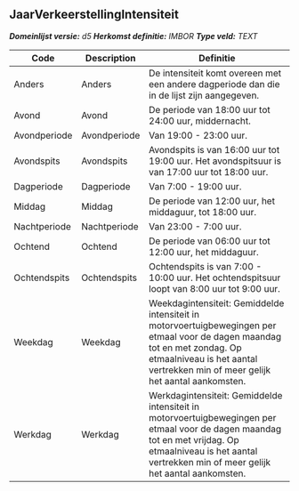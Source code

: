﻿## JaarVerkeerstellingIntensiteit

*__Domeinlijst versie:__ d5*
*__Herkomst definitie:__ IMBOR*
*__Type veld:__ TEXT*

|__Code__ |__Description__ |__Definitie__	|
|	---	|	---	|   ---	| 
| Anders | Anders | De intensiteit komt overeen met een andere dagperiode dan die in de lijst zijn aangegeven. |
| Avond | Avond | De periode van 18:00 uur tot 24:00 uur, middernacht. |
| Avondperiode | Avondperiode | Van 19:00 - 23:00 uur. |
| Avondspits | Avondspits | Avondspits is van 16:00 uur tot 19:00 uur. Het avondspitsuur is van 17:00 uur tot 18:00 uur. |
| Dagperiode | Dagperiode | Van 7:00 - 19:00 uur. |
| Middag | Middag | De periode van 12:00 uur, het middaguur, tot 18:00 uur. |
| Nachtperiode | Nachtperiode | Van 23:00 - 7:00 uur. |
| Ochtend | Ochtend | De periode van 06:00 uur tot 12:00 uur, het middaguur. |
| Ochtendspits | Ochtendspits | Ochtendspits is van 7:00 - 10:00 uur. Het ochtendspitsuur loopt van 8:00 uur tot 9:00 uur. |
| Weekdag | Weekdag | Weekdagintensiteit: Gemiddelde intensiteit in motorvoertuigbewegingen per etmaal voor de dagen maandag tot en met zondag. Op etmaalniveau is het aantal vertrekken min of meer gelijk het aantal aankomsten. |
| Werkdag | Werkdag | Werkdagintensiteit: Gemiddelde intensiteit in motorvoertuigbewegingen per etmaal voor de dagen maandag tot en met vrijdag. Op etmaalniveau is het aantal vertrekken min of meer gelijk het aantal aankomsten. |
